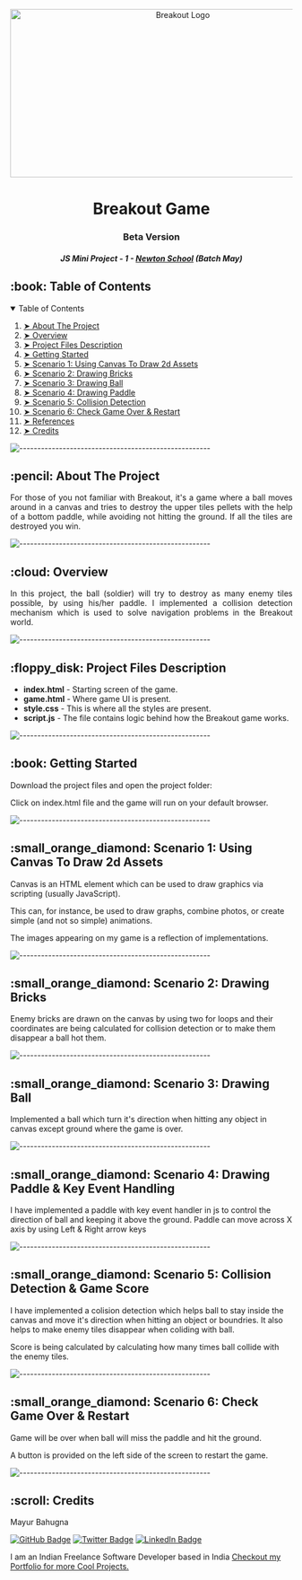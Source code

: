 <p align="center"> 
  <img src="assets/thumbnail.png" alt="Breakout Logo" width="600px" height="300px">
</p>
<h1 align="center"> Breakout Game </h1>
<h3 align="center"> Beta Version </h3>
<h5 align="center"> JS Mini Project - 1 - <a href="https://www.newtonschool.co/">Newton School</a> (Batch May)

<!-- TABLE OF CONTENTS -->
<h2 id="table-of-contents"> :book: Table of Contents</h2>

<details open="open">
  <summary>Table of Contents</summary>
  <ol>
    <li><a href="#about-the-project"> ➤ About The Project</a></li>
    <li><a href="#overview"> ➤ Overview</a></li>
    <li><a href="#project-files-description"> ➤ Project Files Description</a></li>
    <li><a href="#getting-started"> ➤ Getting Started</a></li>
    <li><a href="#scenario1"> ➤ Scenario 1: Using Canvas To Draw 2d Assets </a></li>
    <li><a href="#scenario2"> ➤ Scenario 2: Drawing Bricks
      </a></li>
    <li><a href="#scenario3"> ➤ Scenario 3: Drawing Ball
      </a></li>
    <li><a href="#scenario4"> ➤ Scenario 4: Drawing Paddle
      </a></li>
    <li><a href="#scenario5"> ➤ Scenario 5: Collision Detection
      </a></li>
    <li><a href="#scenario6"> ➤ Scenario 6: Check Game Over & Restart
      </a></li>
    <li><a href="#references"> ➤ References</a></li>
    <li><a href="#credits"> ➤ Credits</a></li>
  </ol>
</details>

![-----------------------------------------------------](https://raw.githubusercontent.com/andreasbm/readme/master/assets/lines/rainbow.png)

<!-- ABOUT THE PROJECT -->
<h2 id="about-the-project"> :pencil: About The Project</h2>

<p align="justify"> 
  For those of you not familiar with Breakout, it's a game where a ball moves around in a canvas and tries to destroy the upper tiles pellets with the help of a bottom paddle, while avoiding not hitting the ground. If all the tiles are destroyed you win.
</p>

![-----------------------------------------------------](https://raw.githubusercontent.com/andreasbm/readme/master/assets/lines/rainbow.png)

<!-- OVERVIEW -->
<h2 id="overview"> :cloud: Overview</h2>

<p align="justify"> 
  In this project, the ball (soldier) will try to destroy as many enemy tiles possible, by using his/her paddle. I implemented a collision detection mechanism which is used to solve navigation problems in the Breakout world.
</p>

![-----------------------------------------------------](https://raw.githubusercontent.com/andreasbm/readme/master/assets/lines/rainbow.png)

<!-- PROJECT FILES DESCRIPTION -->
<h2 id="project-files-description"> :floppy_disk: Project Files Description</h2>

<ul>
  <li><b>index.html</b> - Starting screen of the game.</li>
  <li><b>game.html</b> - Where game UI is present.</li>
  <li><b>style.css</b> - This is where all the styles are present.</li>
  <li><b>script.js</b> - The file contains logic behind how the Breakout game works.</li>
</ul>


![-----------------------------------------------------](https://raw.githubusercontent.com/andreasbm/readme/master/assets/lines/rainbow.png)

<!-- GETTING STARTED -->
<h2 id="getting-started"> :book: Getting Started</h2>

<p>Download the project files and open the project folder:</p>

<p>Click on index.html file and the game will run on your default browser.</p>

![-----------------------------------------------------](https://raw.githubusercontent.com/andreasbm/readme/master/assets/lines/rainbow.png)

<!-- SCENARIO1 -->
<h2 id="scenario1"> :small_orange_diamond: Scenario 1: Using Canvas To Draw 2d Assets</h2>

<p> Canvas is an HTML element which can be used to draw graphics via scripting (usually JavaScript).</p>
<p>This can, for instance, be used to draw graphs, combine photos, or create simple (and not so simple) animations.</p>
<p>The images appearing on my game is a reflection of <canvas> implementations.</p>


![-----------------------------------------------------](https://raw.githubusercontent.com/andreasbm/readme/master/assets/lines/rainbow.png)

<!-- SCENARIO2 -->
<h2 id="scenario2"> :small_orange_diamond: Scenario 2: Drawing Bricks</h2>

<p>Enemy bricks are drawn on the canvas by using two for loops and their coordinates are being calculated for collision detection or to make them disappear a ball hot them.</p>


![-----------------------------------------------------](https://raw.githubusercontent.com/andreasbm/readme/master/assets/lines/rainbow.png)

<!-- SCENARIO3 -->
<h2 id="scenario3"> :small_orange_diamond: Scenario 3: Drawing Ball</h2>

<p>Implemented a ball which turn it's direction when hitting any object in canvas except ground where the game is over.</p>


![-----------------------------------------------------](https://raw.githubusercontent.com/andreasbm/readme/master/assets/lines/rainbow.png)

<!-- SCENARIO4 -->
<h2 id="scenario4"> :small_orange_diamond: Scenario 4: Drawing Paddle & Key Event Handling</h2>

<p>I have implemented a paddle with key event handler in js to control the direction of ball and keeping it above the ground. Paddle can move across X axis by using Left & Right arrow keys</p>


![-----------------------------------------------------](https://raw.githubusercontent.com/andreasbm/readme/master/assets/lines/rainbow.png)

<!-- SCENARIO5 -->
<h2 id="scenario5"> :small_orange_diamond: Scenario 5: Collision Detection & Game Score</h2>

<p>I have implemented a colision detection which helps ball to stay inside the canvas and move it's direction when hitting an object or boundries. It also helps to make enemy tiles disappear when coliding with ball.</p>
<p>Score is being calculated by calculating how many times ball collide with the enemy tiles.</p>



![-----------------------------------------------------](https://raw.githubusercontent.com/andreasbm/readme/master/assets/lines/rainbow.png)

<!-- SCENARIO6 -->
<h2 id="scenario6"> :small_orange_diamond: Scenario 6: Check Game Over & Restart</h2>

<p>Game will be over when ball will miss the paddle and hit the ground.</p>
<p>A button is provided on the left side of the screen to restart the game.</p>

![-----------------------------------------------------](https://raw.githubusercontent.com/andreasbm/readme/master/assets/lines/rainbow.png)


<!-- About Me -->
<h2 id="credits"> :scroll: Credits</h2>

Mayur Bahugna

[![GitHub Badge](https://img.shields.io/badge/GitHub-100000?style=for-the-badge&logo=github&logoColor=white)](https://github.com/mayurofficial)
[![Twitter Badge](https://img.shields.io/badge/Twitter-1DA1F2?style=for-the-badge&logo=twitter&logoColor=white)](https://complexfoundation.com)
[![LinkedIn Badge](https://img.shields.io/badge/LinkedIn-0077B5?style=for-the-badge&logo=linkedin&logoColor=white)](https://www.linkedin.com/in/complexmayur/)

I am an Indian Freelance Software Developer based in India <a href="http://complexfoundation.com">Checkout my Portfolio for more Cool Projects.</a>

